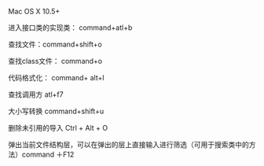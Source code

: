 Mac OS X 10.5+

进入接口类的实现类：  command+atl+b

查找文件：command+shift+o

查找class文件： command+o

代码格式化： command+ alt+l

查找调用方  atl+f7

大小写转换 command+shift+u

删除未引用的导入 Ctrl + Alt + O

 弹出当前文件结构层，可以在弹出的层上直接输入进行筛选（可用于搜索类中的方法）command ＋F12
